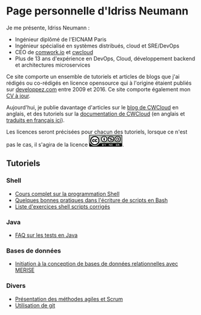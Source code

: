 # Page personnelle d'Idriss Neumann

Je me présente, Idriss Neumann :
* Ingénieur diplômé de l'EICNAM Paris
* Ingénieur spécialisé en systèmes distribués, cloud et SRE/DevOps
* CEO de [comwork.io](https://www.comwork.io) et [cwcloud](https://www.cwcloud.tech)
* Plus de 13 ans d'expérience en DevOps, Cloud, développement backend et architectures microservices

Ce site comporte un ensemble de tutoriels et articles de blogs que j'ai rédigés ou co-rédigés en licence opensource qui à l'origine étaient publiés sur [developpez.com](https://developpez.com) entre 2009 et 2016. Ce site comporte également mon [CV à jour](./cv/README.md).

Aujourd'hui, je publie davantage d'articles sur le [blog de CWCloud](https://www.cwcloud.tech/blog) en anglais, et des tutoriels sur la [documentation de CWCloud](https://doc.cwcloud.tech/docs/tutorials) (en anglais et [traduits en français ici](https://doc.cwcloud.tech/docs/translations/fr/tutorials/)).

Les licences seront précisées pour chacun des tutoriels, lorsque ce n'est pas le cas, il s'agira de la licence [![cc-by-nc-sa](./img/cc-by-nc-sa.png)](https://creativecommons.org/licenses/by-nc-sa/3.0/deed.fr).

## Tutoriels

### Shell

* [Cours complet sur la programmation Shell](./shell/prog-shell/README.md)
* [Quelques bonnes pratiques dans l'écriture de scripts en Bash](./shell/bash-bonnes-pratiques.md)
* [Liste d'exercices shell scripts corrigés](./shell/exercices-shell.md)

### Java

* [FAQ sur les tests en Java](./java/faq-tests/README.md)

### Bases de données

* [Initiation à la conception de bases de données relationnelles avec MERISE](./bdd/initiation-merise.md)

### Divers

* [Présentation des méthodes agiles et Scrum](./divers/agile_scrum.md)
* [Utilisation de git](./divers/git.md)
